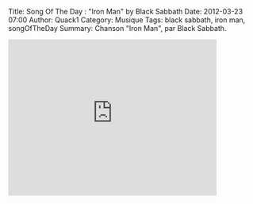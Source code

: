 Title: Song Of The Day : "Iron Man" by Black Sabbath
Date: 2012-03-23 07:00
Author: Quack1
Category: Musique
Tags: black sabbath, iron man, songOfTheDay
Summary: Chanson "Iron Man", par Black Sabbath.

<iframe width="420" height="315" src="http://www.youtube.com/embed/YzXzcyZmL_c" frameborder="0" allowfullscreen></iframe>
